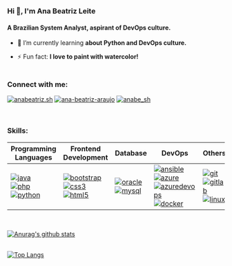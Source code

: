 <h3 align="left">Hi 👋, I'm Ana Beatriz Leite</h3>
<h4 align="left">A Brazilian System Analyst, aspirant of DevOps culture.</h4>


- 🌱 I’m currently learning **about Python and DevOps culture.**

- ⚡ Fun fact: **I love to paint with watercolor!**
<br><br>

<h3 align="left">Connect with me:</h3>
<p align="left">
<a href="https://instagram.com/anabeatriz.sh" target="blank"><img src="https://img.shields.io/badge/Instagram-E4405F?style=for-the-badge&logo=instagram&logoColor=white" alt="anabeatriz.sh" /></a>
<a href="https://linkedin.com/in/ana-beatriz-araujo" target="blank"><img src="https://img.shields.io/badge/LinkedIn-0077B5?style=for-the-badge&logo=linkedin&logoColor=white" alt="ana-beatriz-araujo" /></a>
<a href="https://twitter.com/analeite_art" target="blank"><img src="https://img.shields.io/badge/Twitter-1DA1F2?style=for-the-badge&logo=twitter&logoColor=white" alt="anabe_sh" /></a>
</p> <br>

<h3 align="left">Skills:</h3>

Programming Languages | Frontend Development | Database | DevOps | Others |
-----------------------|-----------------------|-----------|---------|---------|
<a href="https://www.java.com" target="blank"> <img src="https://img.shields.io/badge/Java-ED8B00?style=for-the-badge&logo=java&logoColor=white" alt="java"/> </a> <br> <a href="https://www.php.net" target="blank"> <img src="https://img.shields.io/badge/PHP-777BB4?style=for-the-badge&logo=php&logoColor=white" alt="php"/></a>  <br>  <a href="https://www.python.org" target="blank"> <img src="https://img.shields.io/badge/Python-3776AB?style=for-the-badge&logo=python&logoColor=white" alt="python"/> </a>  <br> | <a href="https://getbootstrap.com" target="blank"> <img src="https://img.shields.io/badge/Bootstrap-563D7C?style=for-the-badge&logo=bootstrap&logoColor=whiteg" alt="bootstrap"/> </a>  <br>  <a href="https://www.w3schools.com/css/" target="blank"> <img src="https://img.shields.io/badge/CSS3-1572B6?style=for-the-badge&logo=css3&logoColor=white" alt="css3" /> </a> <br> <a href="https://www.w3.org/html/" target="blank"> <img src="https://img.shields.io/badge/HTML5-E34F26?style=for-the-badge&logo=html5&logoColor=white" alt="html5" /> </a> | <a href="https://www.oracle.com/" target="blank"> <img src="https://img.shields.io/badge/Oracle-F80000?style=for-the-badge&logo=oracle&logoColor=black" alt="oracle" /> </a>  <br> <a href="https://www.mysql.com/" target="blank"> <img src="https://img.shields.io/badge/MySQL-00000F?style=for-the-badge&logo=mysql&logoColor=white" alt="mysql" /> </a> | <a href="https://www.ansible.com/" target="blank"> <img src="https://img.shields.io/badge/Ansible-000000?style=for-the-badge&logo=ansible&logoColor=white" alt="ansible"/> </a> <br> <a href="https://azure.microsoft.com/en-in/" target="blank"> <img src="https://img.shields.io/badge/microsoft%20azure-0089D6?style=for-the-badge&logo=microsoft-azure&logoColor=white" alt="azure"/> </a> <br> <a href="https://azure.microsoft.com/pt-br/services/devops/" target="blank"> <img src="https://img.shields.io/badge/Azure_DevOps-0078D7?style=for-the-badge&logo=azure-devops&logoColor=white" alt="azuredevops"/> </a> <br> <a href="https://www.docker.com/" target="blank"> <img src="https://img.shields.io/badge/Docker-2CA5E0?style=for-the-badge&logo=docker&logoColor=white" alt="docker"/> </a> | <a href="https://git-scm.com/" target="blank"> <img src="https://img.shields.io/badge/Git-F05032?style=for-the-badge&logo=git&logoColor=white" alt="git" /> </a> <br> <a href="https://about.gitlab.com/" target="blank"> <img src="https://img.shields.io/badge/GitLab-330F63?style=for-the-badge&logo=gitlab&logoColor=white" alt="gitlab" /> </a> <br> <a href="https://www.linux.org/" target="blank"> <img src="https://img.shields.io/badge/Linux-FCC624?style=for-the-badge&logo=linux&logoColor=black" alt="linux"/> </a>

<br>
 
[![Anurag's github stats](https://github-readme-stats.vercel.app/api?username=analeite&theme=outrun&show_icons=true)](https://github.com/analeite/github-readme-stats) <br><br>

[![Top Langs](https://github-readme-stats.vercel.app/api/top-langs/?username=analeite&layout=compact&theme=outrun)](https://github.com/analeiteanaleite/github-readme-stats)

